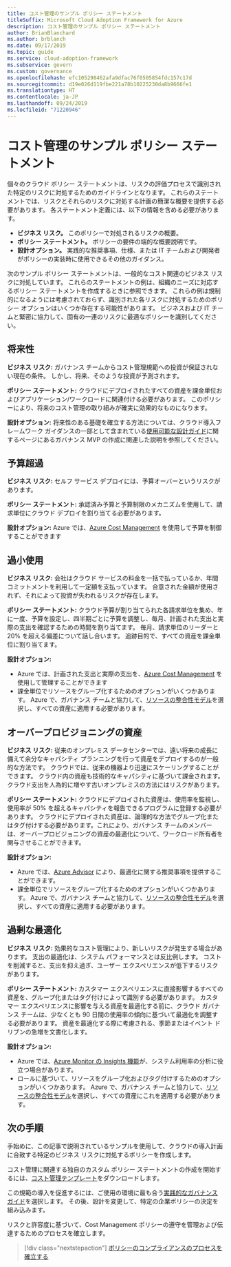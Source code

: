 ```yaml
---
title: コスト管理のサンプル ポリシー ステートメント
titleSuffix: Microsoft Cloud Adoption Framework for Azure
description: コスト管理のサンプル ポリシー ステートメント
author: BrianBlanchard
ms.author: brblanch
ms.date: 09/17/2019
ms.topic: guide
ms.service: cloud-adoption-framework
ms.subservice: govern
ms.custom: governance
ms.openlocfilehash: efc105298462afa9dfac76f0505854fdc157c17d
ms.sourcegitcommit: d19e026d119fbe221a78b10225230da8b9666fe1
ms.translationtype: HT
ms.contentlocale: ja-JP
ms.lasthandoff: 09/24/2019
ms.locfileid: "71220946"
---
```

# <a name="cost-management-sample-policy-statements"></a>コスト管理のサンプル ポリシー ステートメント

個々のクラウド ポリシー ステートメントは、リスクの評価プロセスで識別された特定のリスクに対処するためのガイドラインとなります。 これらのステートメントでは、リスクとそれらのリスクに対処する計画の簡潔な概要を提供する必要があります。 各ステートメント定義には、以下の情報を含める必要があります。

- **ビジネス リスク。** このポリシーで対処されるリスクの概要。
- **ポリシー ステートメント。** ポリシーの要件の端的な概要説明です。
- **設計オプション。** 実践的な推奨事項、仕様、または IT チームおよび開発者がポリシーの実装時に使用できるその他のガイダンス。

次のサンプル ポリシー ステートメントは、一般的なコスト関連のビジネス リスクに対処しています。 これらのステートメントの例は、組織のニーズに対応するポリシー ステートメントを作成するときに参照できます。 これらの例は規制的になるようには考慮されておらず、識別された各リスクに対処するためのポリシー オプションはいくつか存在する可能性があります。 ビジネスおよび IT チームと緊密に協力して、固有の一連のリスクに最適なポリシーを識別してください。

## <a name="future-proofing"></a>将来性

**ビジネス リスク:** ガバナンス チームからコスト管理規範への投資が保証されない現在の条件。 しかし、将来、そのような投資が予測されます。

**ポリシー ステートメント:** クラウドにデプロイされたすべての資産を課金単位およびアプリケーション/ワークロードに関連付ける必要があります。 このポリシーにより、将来のコスト管理の取り組みが確実に効果的なものになります。

**設計オプション:** 将来性のある基礎を確立する方法については、クラウド導入フレームワーク ガイダンスの一部として含まれている[使用可能な設計ガイド](../guides/index.md)に関するページにあるガバナンス MVP の作成に関連した説明を参照してください。

## <a name="budget-overruns"></a>予算超過

**ビジネス リスク:** セルフ サービス デプロイには、予算オーバーというリスクがあります。

**ポリシー ステートメント:** 承認済み予算と予算制限のメカニズムを使用して、請求単位にクラウド デプロイを割り当てる必要があります。

**設計オプション:** Azure では、[Azure Cost Management](https://docs.microsoft.com/azure/cost-management/manage-budgets) を使用して予算を制御することができます

## <a name="underutilization"></a>過小使用

**ビジネス リスク:** 会社はクラウド サービスの料金を一括で払っているか、年間コミットメントを利用して一定額を支払っています。 合意された金額が使用されず、それによって投資が失われるリスクが存在します。

**ポリシー ステートメント:** クラウド予算が割り当てられた各請求単位を集め、年に一度、予算を設定し、四半期ごとに予算を調整し、毎月、計画された支出と実際の支出を確認するための時間を割り当てます。 毎月、請求単位のリーダーと 20% を超える偏差について話し合います。 追跡目的で、すべての資産を課金単位に割り当てます。

**設計オプション:**

- Azure では、計画された支出と実際の支出を、[Azure Cost Management](https://docs.microsoft.com/azure/cost-management/quick-acm-cost-analysis) を使用して管理することができます
- 課金単位でリソースをグループ化するためのオプションがいくつかあります。 Azure で、ガバナンス チームと協力して、[リソースの整合性モデル](../../decision-guides/resource-consistency/index.md)を選択し、すべての資産に適用する必要があります。

## <a name="overprovisioned-assets"></a>オーバープロビジョニングの資産

**ビジネス リスク:** 従来のオンプレミス データセンターでは、遠い将来の成長に備えて余分なキャパシティ プランニングを行って資産をデプロイするのが一般的な方法です。 クラウドでは、従来の機器より迅速にスケーリングすることができます。 クラウド内の資産も技術的なキャパシティに基づいて課金されます。 クラウド支出を人為的に増やす古いオンプレミスの方法にはリスクがあります。

**ポリシー ステートメント:** クラウドにデプロイされた資産は、使用率を監視し、使用率が 50% を超えるキャパシティを報告できるプログラムに登録する必要があります。 クラウドにデプロイされた資産は、論理的な方法でグループ化またはタグ付けする必要があります。これにより、ガバナンス チームのメンバーは、オーバープロビジョニングの資産の最適化について、ワークロード所有者を関与させることができます。

**設計オプション:**

- Azure では、[Azure Advisor](https://docs.microsoft.com/azure/advisor/advisor-cost-recommendations) により、最適化に関する推奨事項を提供することができます。
- 課金単位でリソースをグループ化するためのオプションがいくつかあります。 Azure で、ガバナンス チームと協力して、[リソースの整合性モデル](../../decision-guides/resource-consistency/index.md)を選択し、すべての資産に適用する必要があります。

## <a name="overoptimization"></a>過剰な最適化

**ビジネス リスク:** 効果的なコスト管理により、新しいリスクが発生する場合があります。 支出の最適化は、システム パフォーマンスとは反比例します。 コストを削減すると、支出を抑え過ぎ、ユーザー エクスペリエンスが低下するリスクがあります。

**ポリシー ステートメント:** カスタマー エクスペリエンスに直接影響するすべての資産を、グループ化またはタグ付けによって識別する必要があります。 カスタマー エクスペリエンスに影響を与える資産を最適化する前に、クラウド ガバナンス チームは、少なくとも 90 日間の使用率の傾向に基づいて最適化を調整する必要があります。 資産を最適化する際に考慮される、季節またはイベント ドリブンの急増を文書化します。

**設計オプション:**

- Azure では、[Azure Monitor の Insights 機能](https://docs.microsoft.com/azure/azure-monitor/insights/vminsights-performance)が、システム利用率の分析に役立つ場合があります。
- ロールに基づいて、リソースをグループ化およびタグ付けするためのオプションがいくつかあります。 Azure で、ガバナンス チームと協力して、[リソースの整合性モデル](../../decision-guides/resource-consistency/index.md)を選択し、すべての資産にこれを適用する必要があります。

## <a name="next-steps"></a>次の手順

手始めに、この記事で説明されているサンプルを使用して、クラウドの導入計画に合致する特定のビジネス リスクに対処するポリシーを作成します。

コスト管理に関連する独自のカスタム ポリシー ステートメントの作成を開始するには、[コスト管理テンプレート](./template.md)をダウンロードします。

この規範の導入を促進するには、ご使用の環境に最も合う[実践的なガバナンス ガイド](../guides/index.md)を選択します。 その後、設計を変更して、特定の企業ポリシーの決定を組み込みます。

リスクと許容度に基づいて、Cost Management ポリシーの遵守を管理および伝達するためのプロセスを確立します。

> [!div class="nextstepaction"]
> [ポリシーのコンプライアンスのプロセスを確立する](./compliance-processes.md)
